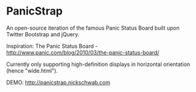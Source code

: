 PanicStrap
==========

An open-source iteration of the famous Panic Status Board built upon Twitter Bootstrap and jQuery.

Inspiration: The Panic Status Board - http://www.panic.com/blog/2010/03/the-panic-status-board/

Currently only supporting high-definition displays in horizontal orientation (hence "wide.html").

DEMO: http://panicstrap.nickschwab.com